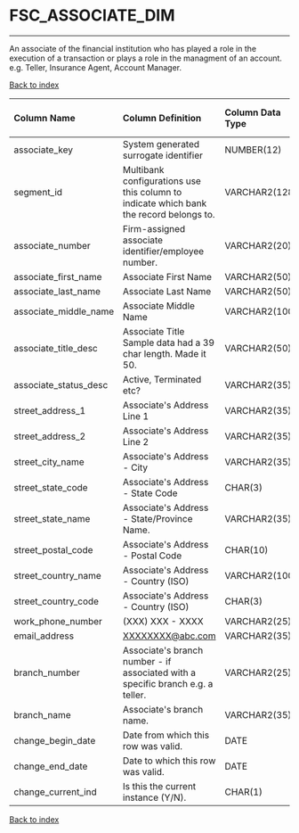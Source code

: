 # FSC_ASSOCIATE_DIM

---

An associate of the financial institution who has played a role in the execution of a transaction or plays a role in the managment of an account.  e.g. Teller, Insurance Agent, Account Manager.

[Back to index](./index.md)

| Column Name           | Column Definition                                                                      | Column Data Type   | Column Null Option   | PK   | FK   |
|:----------------------|:---------------------------------------------------------------------------------------|:-------------------|:---------------------|:-----|:-----|
| associate_key         | System generated surrogate identifier                                                  | NUMBER(12)         | Not Null             | Yes  | No   |
| segment_id            | Multibank configurations use this column to indicate which bank the record belongs to. | VARCHAR2(128)      | Not Null             | Yes  | No   |
| associate_number      | Firm-assigned associate identifier/employee number.                                    | VARCHAR2(20)       | Null                 | No   | No   |
| associate_first_name  | Associate First Name                                                                   | VARCHAR2(50)       | Null                 | No   | No   |
| associate_last_name   | Associate Last Name                                                                    | VARCHAR2(50)       | Null                 | No   | No   |
| associate_middle_name | Associate Middle Name                                                                  | VARCHAR2(100)      | Null                 | No   | No   |
| associate_title_desc  | Associate Title Sample data had a 39 char length.  Made it 50.                         | VARCHAR2(50)       | Null                 | No   | No   |
| associate_status_desc | Active, Terminated etc?                                                                | VARCHAR2(35)       | Null                 | No   | No   |
| street_address_1      | Associate's Address Line 1                                                             | VARCHAR2(35)       | Null                 | No   | No   |
| street_address_2      | Associate's Address Line 2                                                             | VARCHAR2(35)       | Null                 | No   | No   |
| street_city_name      | Associate's Address - City                                                             | VARCHAR2(35)       | Null                 | No   | No   |
| street_state_code     | Associate's Address - State Code                                                       | CHAR(3)            | Null                 | No   | No   |
| street_state_name     | Associate's Address - State/Province Name.                                             | VARCHAR2(35)       | Null                 | No   | No   |
| street_postal_code    | Associate's Address - Postal Code                                                      | CHAR(10)           | Null                 | No   | No   |
| street_country_name   | Associate's Address - Country (ISO)                                                    | VARCHAR2(100)      | Null                 | No   | No   |
| street_country_code   | Associate's Address - Country (ISO)                                                    | CHAR(3)            | Null                 | No   | No   |
| work_phone_number     | (XXX) XXX - XXXX                                                                       | VARCHAR2(25)       | Null                 | No   | No   |
| email_address         | XXXXXXXX@abc.com                                                                       | VARCHAR2(35)       | Null                 | No   | No   |
| branch_number         | Associate's branch number - if associated with a specific branch e.g. a teller.        | VARCHAR2(25)       | Null                 | No   | No   |
| branch_name           | Associate's branch name.                                                               | VARCHAR2(35)       | Null                 | No   | No   |
| change_begin_date     | Date from which this row was valid\.                                                   | DATE               | Null                 | No   | No   |
| change_end_date       | Date to which this row was valid\.                                                     | DATE               | Not Null             | No   | No   |
| change_current_ind    | Is this the current instance (Y/N).                                                    | CHAR(1)            | Not Null             | No   | No   |

[Back to index](./index.md)